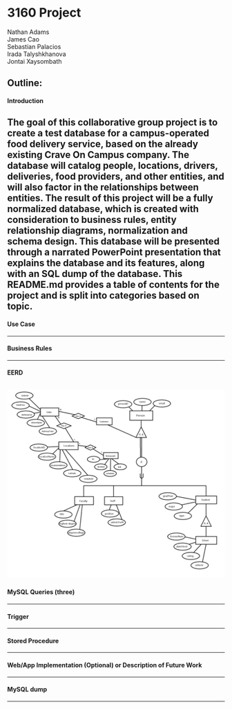 # 3160 Project
Nathan Adams\
James Cao\
Sebastian Palacios\
Irada Talyshkhanova\
Jontai Xaysombath
## Outline:
#### Introduction
The goal of this collaborative group project is to create a test database for a campus-operated food delivery service, based on the already existing Crave On Campus company. The database will catalog people, locations, drivers, deliveries, food providers, and other entities, and will also factor in the relationships between entities. The result of this project will be a fully normalized database, which is created with consideration to business rules, entity relationship diagrams, normalization and schema design. This database will be presented through a narrated PowerPoint presentation that explains the database and its features, along with an SQL dump of the database. This README.md provides a table of contents for the project and is split into categories based on topic.
---
#### Use Case

---
#### Business Rules

---
#### EERD
![alt text](https://github.com/jimmyiimmv/3160collaboration/blob/master/EERDcollab1.1.png "EERD")
---
#### MySQL Queries (three)

---
#### Trigger

---
#### Stored Procedure

---
#### Web/App Implementation (Optional) or Description of Future Work

---
#### MySQL dump

---
